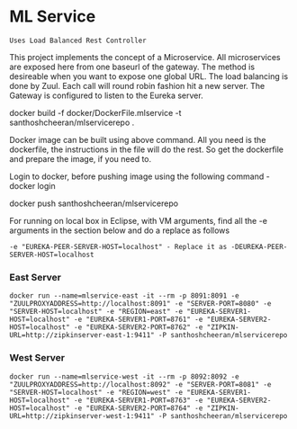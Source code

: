 # ML Service

`Uses Load Balanced Rest Controller`

This project implements the concept of a Microservice. All microservices are exposed here from one baseurl of the gateway. The method is desireable when you want to expose one global URL. The load balancing is done by Zuul. Each call will round robin fashion hit a new server. The Gateway is configured to listen to the Eureka server.

docker build -f docker/DockerFile.mlservice -t santhoshcheeran/mlservicerepo .

Docker image can be built using above command. All you need is the dockerfile, the instructions in the file will do the rest. So get the dockerfile and prepare the image, if you need to.

Login to docker, before pushing image using the following command - docker login

docker push santhoshcheeran/mlservicerepo

For running on local box in Eclipse, with VM arguments, find all the -e arguments in the section below and do a replace as follows

`-e "EUREKA-PEER-SERVER-HOST=localhost" - Replace it as -DEUREKA-PEER-SERVER-HOST=localhost`

### East Server

`docker run --name=mlservice-east -it --rm -p 8091:8091 -e "ZUULPROXYADDRESS=http://localhost:8091" -e "SERVER-PORT=8080" -e "SERVER-HOST=localhost" -e "REGION=east" -e "EUREKA-SERVER1-HOST=localhost" -e "EUREKA-SERVER1-PORT=8761" -e "EUREKA-SERVER2-HOST=localhost" -e "EUREKA-SERVER2-PORT=8762" -e "ZIPKIN-URL=http://zipkinserver-east-1:9411" -P santhoshcheeran/mlservicerepo`

### West Server

`docker run --name=mlservice-west -it --rm -p 8092:8092 -e "ZUULPROXYADDRESS=http://localhost:8092" -e "SERVER-PORT=8081" -e "SERVER-HOST=localhost" -e "REGION=west" -e "EUREKA-SERVER1-HOST=localhost" -e "EUREKA-SERVER1-PORT=8763" -e "EUREKA-SERVER2-HOST=localhost" -e "EUREKA-SERVER2-PORT=8764" -e "ZIPKIN-URL=http://zipkinserver-west-1:9411" -P santhoshcheeran/mlservicerepo`
